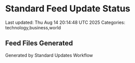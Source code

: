 # Standard Feed Update Status
Last updated: Thu Aug 14 20:14:48 UTC 2025
Categories: technology,business,world

## Feed Files Generated

Generated by Standard Updates Workflow
